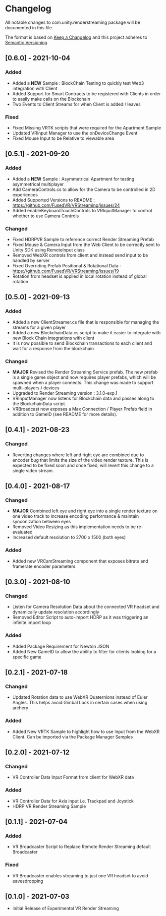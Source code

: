 # Changelog
All notable changes to com.unity.renderstreaming package will be documented in this file.

The format is based on [Keep a Changelog](http://keepachangelog.com/en/1.0.0/)
and this project adheres to [Semantic Versioning](http://semver.org/spec/v2.0.0.html).

## [0.6.0] - 2021-10-04

### Added

- Added a **NEW** Sample : BlockChain Testing to quickly test Web3 integration with Client
- Added Support for Smart Contracts to be registered with Clients in order to easily make calls on the Blockchain
- Two Events to Client Streams for when Client is added / leaves

### Fixed

- Fixed Missing VRTK scripts that were required for the Apartment Sample
- Updated VRInput Manager to use the onDeviceChange Event
- Fixed Mouse Input to be Relative to viewable area

## [0.5.1] - 2021-09-20

### Added

- Added a **NEW** Sample : Asymmetrical Apartment for testing asymmetrical multiplayer
- Add CameraControls.cs to allow for the Camera to be controlled in 2D experiences
- Added Supported Versions to README : https://github.com/FusedVR/VRStreaming/issues/24
- Added enableKeyboardTouchControls to VRInputManager to control whether to use Camera Controls

### Changed

- Fixed HDRPVR Sample to reference correct Render Streaming Prefab
- Fixed Mouse & Camera Input from the Web Client to be correctly sent to Unity SDK using RemoteInput class
- Removed WebXR controls from client and instead send input to be handled by server 
- Fixed Overriding Prefab Positional & Rotational Data : https://github.com/FusedVR/VRStreaming/issues/19
- Rotation from headset is applied in local rotation instead of global rotation


## [0.5.0] - 2021-09-13

### Added

- Added a new ClientStreamer.cs file that is responsible for managing the streams for a given player
- Added a new BlockchainData.cs script to make it easier to integrate with new Block Chain integrations with client
- It is now possible to send Blockchain transactions to each client and wait for a response from the blockchain

### Changed

- **MAJOR** Revised the Render Streaming Service prefab. The new prefab is a single game object and now requires player prefabs, which will be spawned when a player connects. This change was made to support multi-players / devices
- Upgraded to Render Streaming version : 3.1.0-exp.1
- VRInputManager now listens for Blockchain data and passes along to the BlockchainData script. 
- VRBroadcast now exposes a Max Connection / Player Prefab field in addition to GameID (see README for more details).

## [0.4.1] - 2021-08-23

### Changed

- Reverting changes where left and right eye are combined due to encoder bug that limits the size of the video render texture. This is expected to be fixed soon and once fixed, will revert this change to a single video stream. 

## [0.4.0] - 2021-08-17

### Changed

- **MAJOR** Combined left eye and right eye into a single render texture on one video track to increase encoding performance & maintain synconization between eyes
- Removed Video Resizing as this implementation needs to be re-evaluated
- Increased default resolution to 2700 x 1500 (both eyes)

### Added

- Added new VRCamStreaming component that exposes bitrate and framerate encoder parameters

## [0.3.0] - 2021-08-10

### Changed

- Listen for Camera Resolution Data about the connected VR headset and dynamically update resolution accordingly
- Removed Editor Script to auto-import HDRP as it was triggering an infinite import loop

### Added

- Added Package Requirement for Newton JSON
- Added New GameID to allow the ability to filter for clients looking for a specific game

## [0.2.1] - 2021-07-18

### Changed

- Updated Rotation data to use WebXR Quaternions instead of Euler Angles. This helps avoid Gimbal Lock in certain cases when using archery

### Added

- Added New VRTK Sample to highlight how to use Input from the WebXR Client. Can be imported via the Package Manager Samples

## [0.2.0] - 2021-07-12

### Changed

- VR Controller Data Input Format from client for WebXR data

### Added

- VR Controller Data for Axis input i.e. Trackpad and Joystick
- HDRP VR Render Streaming Sample

## [0.1.1] - 2021-07-04

### Added

- VR Broadcaster Script to Replace Remote Render Streaming default Broadcaster

### Fixed

- VR Broadcaster enables streaming to just one VR headset to avoid eavesdropping

## [0.1.0] - 2021-07-03

- Initial Release of Experimental VR Render Streaming
